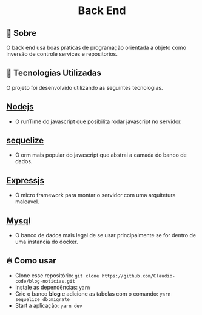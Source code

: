 <h1 align="center">
    Back End
</h1>


<a id="sobre"></a>
## :bookmark: Sobre 

O back end usa boas praticas de programação orientada a objeto como inversão de controle services e repositorios.

<a id="tecnologias-utilizadas"></a>
## :rocket: Tecnologias Utilizadas

O projeto foi desenvolvido utilizando as seguintes tecnologias.

## [Nodejs](https://nodejs.org/en/)
- O runTime do javascript que posibilita rodar javascript no servidor.

## [sequelize](https://sequelize.org/)
- O orm mais popular do javascript que abstrai a camada do banco de dados.

## [Expressjs](https://expressjs.com/pt-br/)
- O micro framework para montar o servidor com uma arquitetura maleavel.

## [Mysql](https://www.mysql.com/)
- O banco de dados mais legal de se usar principalmente se for dentro de uma instancia do docker.

<a id="como-usar"></a>
## :fire: Como usar

- Clone esse repositório: `git clone https://github.com/Claudio-code/blog-noticias.git`
- Instale as dependências: `yarn` 
- Crie o banco <b>blog</b> e adicione as tabelas com o comando: `yarn sequelize db:migrate` 
- Start a aplicação: `yarn dev`

